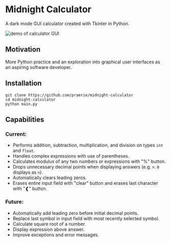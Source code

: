# Midnight Calculator

A dark mode GUI calculator created with Tkinter in Python. 

<picture>
    <img src="https://i.imgur.com/UZTSVZ7.gif" alt="demo of calculator GUI">
</picture>

## Motivation

More Python practice and an exploration into graphical user interfaces 
as an aspiring software developer.

## Installation

    git clone https://github.com/praerie/midnight-calculator
    cd midnight-calculator
    python main.py

## Capabilities

### Current:
* Performs addition, subtraction, multiplication, and division on types `int` and `float`.
* Handles complex expressions with use of parentheses.
* Calculates modulus of any two numbers or expressions with "%" button.
* Drops unnecessary decimal points when displaying answers (e.g. `n.0` displays as `n`). 
* Automatically clears leading zeros.
* Erases entire input field with "clear" button and erases last character with "❰" button.

### Future:
* Automatically add leading zero before initial decimal points.
* Replace last symbol in input field with most recently selected symbol.
* Calculate square root of a number.
* Display expression above answer.
* Improve exceptions and error messages.

